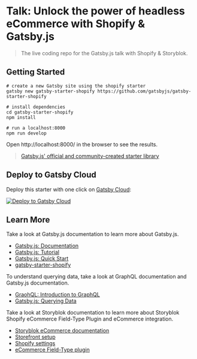 # Talk: Unlock the power of headless eCommerce with Shopify & Gatsby.js

> The live coding repo for the Gatsby.js talk with Shopify & Storyblok.

## Getting Started

```shell
# create a new Gatsby site using the shopify starter
gatsby new gatsby-starter-shopify https://github.com/gatsbyjs/gatsby-starter-shopify

# install dependencies
cd gatsby-starter-shopify
npm install

# run a localhost:8000
npm run develop
```

Open http://localhost:8000/ in the browser to see the results.

> [Gatsby.js' official and community-created starter library](https://www.gatsbyjs.com/starters/?)

## Deploy to Gatsby Cloud

Deploy this starter with one click on [Gatsby Cloud](https://www.gatsbyjs.com/cloud/):

[<img src="https://www.gatsbyjs.com/deploynow.svg" alt="Deploy to Gatsby Cloud">](https://www.gatsbyjs.com/dashboard/deploynow?url=https://github.com/gatsbyjs/gatsby-starter-default)

## Learn More

Take a look at Gatsby.js documentation to learn more about Gatsby.js.

- [Gatsby.js: Documentation](https://www.gatsbyjs.com/docs/)
- [Gatsby.js: Tutorial](https://www.gatsbyjs.com/docs/tutorial/)
- [Gatsby.js: Quick Start](https://www.gatsbyjs.com/docs/quick-start)
- [gatsby-starter-shopify](https://www.gatsbyjs.com/starters/gatsbyjs/gatsby-starter-shopify)

To understand querying data, take a look at GraphQL documentation and Gatsby.js documentation.

- [GraohQL: Introduction to GraphQL](https://graphql.org/learn/)
- [Gatsby.js: Querying Data](https://www.gatsbyjs.com/docs/how-to/querying-data/page-query/)

Take a look at Storyblok documentation to learn more about Storyblok Shopify eCommerce Field-Type Plugin and eCommerce integration.

- [Storyblok eCommerce documentation](https://www.storyblok.com/docs/guide/integrations/ecommerce)
- [Storefront setup](https://www.storyblok.com/docs/guide/integrations/ecommerce/storefront-setup)
- [Shopify settings](https://www.storyblok.com/docs/guide/integrations/ecommerce/shopify)
- [eCommerce Field-Type plugin](https://www.storyblok.com/docs/guide/integrations/ecommerce/integration-plugin)